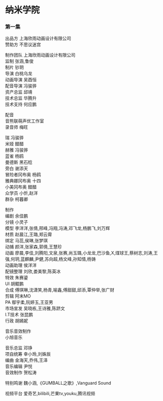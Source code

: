 # 纳米学院

### 第一集

出品方  上海欣雨动画设计有限公司  
赞助方  不思议迷宫  
  
制作团队  上海欣雨动画设计有限公司  
监制  张涵,鲁俊  
制片  钞玥  
导演  白桃乌龙  
动画导演  吴酉恒  
配音导演  冯骏骅  
资产总监  邱靖  
技术总监  华腾升  
技术支持  何应鹏  
  
配音  
音熊联萌声优工作室  
录音师  梅旺  
  
瑞  冯骏骅  
米娅  醋醋  
赫雅  冯骏骅  
蓝雀  杨鸥  
曼德斯  黑石稔  
旁白  谢添天  
冒险者冈布奥  杨鸥  
雅典娜冈布奥  十四  
小美冈布奥  醋醋  
众学员  小忻,赵洋  
群杂  柯暮卿  
  
制作  
编剧  余佳鹏  
分镜  小灵子  
模型  李洋洋,张倩,邢峰,冯翔,冯涛,邓飞龙,杨鹏飞,刘万辉  
材质  赵晨江,王璐,郑云霄  
绑定  马蕊,侯琳,张梦琪  
动捕  颜洋,张家森,郭倩,王慧珍  
动画  廖晨,李佳,刘腾阳,文泉,张赛,尚玉璐,小龙龙,巴沙鱼,X,煤球王,蔡树志,刘涛,王强,何玥,蓝麒麟,尹健,苏向超,杨文峰,孙知情,杨铸  
动画助理  侯洋洋  
配镜整理  刘欣,娄美黎,陈英冰  
特效  朱赛鎏  
UI  胡鲲鹏  
合成  傅琪琳,沈潇笑,杨青,喻鑫,傅甜甜,邱添,覃仲举,张广财  
剪辑  阿末MO  
PA  鄢宇柔,阮婷玉,王亚男  
市场宣发  吴晓栋,王诗雅,陈跻文  
I.T技术  张昆鹏  
行政  胡嫣妮  
  
音乐音效制作  
小旭音乐  
  
音乐总监  邓铮  
项自统筹  幸小玲,刘姝辰  
编曲  金海天,乔伟,王泽  
音乐编辑  尹悦  
音效制作  贺松涛  
  
特别鸣谢  魏小涵,《GUMBALL之歌》,Vanguard Sound  
  
视频平台 爱奇艺,bilibili,芒果tv,youku,腾讯视频  